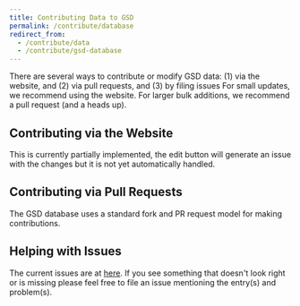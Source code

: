 ```yaml
---
title: Contributing Data to GSD
permalink: /contribute/database
redirect_from:
  - /contribute/data
  - /contribute/gsd-database
---
```


There are several ways to contribute or modify GSD data:
(1) via the website, and
(2) via pull requests, and
(3) by filing issues
For small updates, we recommend using the website.
For larger bulk additions, we recommend a pull request (and a heads up).

## Contributing via the Website

This is currently partially implemented, the edit button will generate an issue with the changes but it is not yet automatically handled.

## Contributing via Pull Requests

The GSD database uses a standard fork and PR request model for making contributions.

## Helping with Issues

The current issues are at [here](https://github.com/cloudsecurityalliance/gsd-database/issues). If you see something that doesn't look right or is missing please feel free to file an issue mentioning the entry(s) and problem(s).
